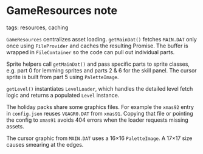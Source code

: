 # GameResources note

tags: resources, caching

`GameResources` centralizes asset loading. `getMainDat()` fetches `MAIN.DAT` only once using `FileProvider` and caches the resulting Promise. The buffer is wrapped in `FileContainer` so the code can pull out individual parts.

Sprite helpers call `getMainDat()` and pass specific parts to sprite classes, e.g. part 0 for lemming sprites and parts 2 & 6 for the skill panel. The cursor sprite is built from part 5 using `PaletteImage`.

`getLevel()` instantiates `LevelLoader`, which handles the detailed level fetch logic and returns a populated `Level` instance.

The holiday packs share some graphics files. For example the `xmas92` entry in
`config.json` reuses `VGAGR0.DAT` from `xmas91`. Copying that file or pointing
the config to `xmas91` avoids 404 errors when the loader requests missing
assets.

The cursor graphic from `MAIN.DAT` uses a 16×16 `PaletteImage`. A 17×17 size causes smearing at the edges.
